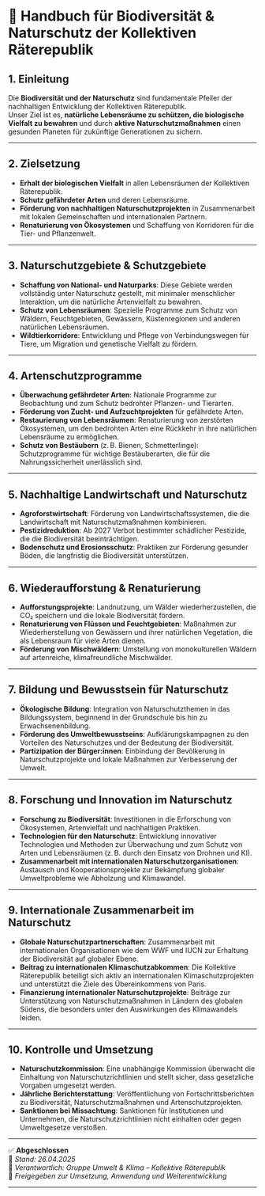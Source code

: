# 🌳 Handbuch für Biodiversität & Naturschutz der Kollektiven Räterepublik

## 1. Einleitung

Die **Biodiversität und der Naturschutz** sind fundamentale Pfeiler der nachhaltigen Entwicklung der Kollektiven Räterepublik.  
Unser Ziel ist es, **natürliche Lebensräume zu schützen, die biologische Vielfalt zu bewahren** und durch **aktive Naturschutzmaßnahmen** einen gesunden Planeten für zukünftige Generationen zu sichern.

---

## 2. Zielsetzung

- **Erhalt der biologischen Vielfalt** in allen Lebensräumen der Kollektiven Räterepublik.
- **Schutz gefährdeter Arten** und deren Lebensräume.
- **Förderung von nachhaltigen Naturschutzprojekten** in Zusammenarbeit mit lokalen Gemeinschaften und internationalen Partnern.
- **Renaturierung von Ökosystemen** und Schaffung von Korridoren für die Tier- und Pflanzenwelt.

---

## 3. Naturschutzgebiete & Schutzgebiete

- **Schaffung von National- und Naturparks**: Diese Gebiete werden vollständig unter Naturschutz gestellt, mit minimaler menschlicher Interaktion, um die natürliche Artenvielfalt zu bewahren.
- **Schutz von Lebensräumen**: Spezielle Programme zum Schutz von Wäldern, Feuchtgebieten, Gewässern, Küstenregionen und anderen natürlichen Lebensräumen.
- **Wildtierkorridore**: Entwicklung und Pflege von Verbindungswegen für Tiere, um Migration und genetische Vielfalt zu fördern.

---

## 4. Artenschutzprogramme

- **Überwachung gefährdeter Arten**: Nationale Programme zur Beobachtung und zum Schutz bedrohter Pflanzen- und Tierarten.
- **Förderung von Zucht- und Aufzuchtprojekten** für gefährdete Arten.
- **Restaurierung von Lebensräumen**: Renaturierung von zerstörten Ökosystemen, um den bedrohten Arten eine Rückkehr in ihre natürlichen Lebensräume zu ermöglichen.
- **Schutz von Bestäubern** (z. B. Bienen, Schmetterlinge): Schutzprogramme für wichtige Bestäuberarten, die für die Nahrungssicherheit unerlässlich sind.

---

## 5. Nachhaltige Landwirtschaft und Naturschutz

- **Agroforstwirtschaft**: Förderung von Landwirtschaftssystemen, die die Landwirtschaft mit Naturschutzmaßnahmen kombinieren.
- **Pestizidreduktion**: Ab 2027 Verbot bestimmter schädlicher Pestizide, die die Biodiversität beeinträchtigen.
- **Bodenschutz und Erosionsschutz**: Praktiken zur Förderung gesunder Böden, die langfristig die Biodiversität unterstützen.

---

## 6. Wiederaufforstung & Renaturierung

- **Aufforstungsprojekte**: Landnutzung, um Wälder wiederherzustellen, die CO₂ speichern und die lokale Biodiversität fördern.
- **Renaturierung von Flüssen und Feuchtgebieten**: Maßnahmen zur Wiederherstellung von Gewässern und ihrer natürlichen Vegetation, die als Lebensraum für viele Arten dienen.
- **Förderung von Mischwäldern**: Umstellung von monokulturellen Wäldern auf artenreiche, klimafreundliche Mischwälder.

---

## 7. Bildung und Bewusstsein für Naturschutz

- **Ökologische Bildung**: Integration von Naturschutzthemen in das Bildungssystem, beginnend in der Grundschule bis hin zu Erwachsenenbildung.
- **Förderung des Umweltbewusstseins**: Aufklärungskampagnen zu den Vorteilen des Naturschutzes und der Bedeutung der Biodiversität.
- **Partizipation der Bürger:innen**: Einbindung der Bevölkerung in Naturschutzprojekte und lokale Maßnahmen zur Verbesserung der Umwelt.

---

## 8. Forschung und Innovation im Naturschutz

- **Forschung zu Biodiversität**: Investitionen in die Erforschung von Ökosystemen, Artenvielfalt und nachhaltigen Praktiken.
- **Technologien für den Naturschutz**: Entwicklung innovativer Technologien und Methoden zur Überwachung und zum Schutz von Arten und Lebensräumen (z. B. durch den Einsatz von Drohnen und KI).
- **Zusammenarbeit mit internationalen Naturschutzorganisationen**: Austausch und Kooperationsprojekte zur Bekämpfung globaler Umweltprobleme wie Abholzung und Klimawandel.

---

## 9. Internationale Zusammenarbeit im Naturschutz

- **Globale Naturschutzpartnerschaften**: Zusammenarbeit mit internationalen Organisationen wie dem WWF und IUCN zur Erhaltung der Biodiversität auf globaler Ebene.
- **Beitrag zu internationalen Klimaschutzabkommen**: Die Kollektive Räterepublik beteiligt sich aktiv an internationalen Klimaschutzprojekten und unterstützt die Ziele des Übereinkommens von Paris.
- **Finanzierung internationaler Naturschutzprojekte**: Beiträge zur Unterstützung von Naturschutzmaßnahmen in Ländern des globalen Südens, die besonders unter den Auswirkungen des Klimawandels leiden.

---

## 10. Kontrolle und Umsetzung

- **Naturschutzkommission**: Eine unabhängige Kommission überwacht die Einhaltung von Naturschutzrichtlinien und stellt sicher, dass gesetzliche Vorgaben umgesetzt werden.
- **Jährliche Berichterstattung**: Veröffentlichung von Fortschrittsberichten zu Biodiversität, Naturschutzmaßnahmen und Artenschutzprojekten.
- **Sanktionen bei Missachtung**: Sanktionen für Institutionen und Unternehmen, die Naturschutzrichtlinien nicht einhalten oder gegen Umweltgesetze verstoßen.

---

✅ **Abgeschlossen**  
📅 *Stand: 26.04.2025*  
🏩 *Verantwortlich: Gruppe Umwelt & Klima – Kollektive Räterepublik*  
🔐 *Freigegeben zur Umsetzung, Anwendung und Weiterentwicklung*

---
